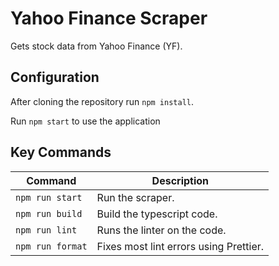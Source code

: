 # Yahoo Finance Scraper

Gets stock data from Yahoo Finance (YF).

## Configuration

After cloning the repository run `npm install`.

Run `npm start` to use the application

## Key Commands

| Command          | Description                            |
| ---------------- | -------------------------------------- |
| `npm run start`  | Run the scraper.                       |
| `npm run build`  | Build the typescript code.             |
| `npm run lint`   | Runs the linter on the code.           |
| `npm run format` | Fixes most lint errors using Prettier. |
